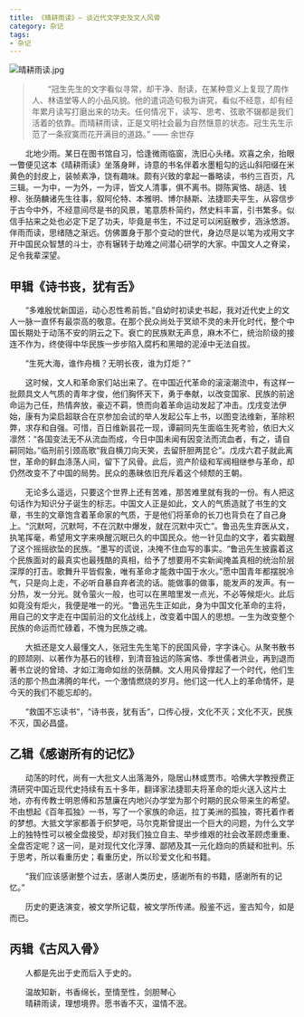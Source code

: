 ```yaml
---
title: 《晴耕雨读》— 谈近代文学史及文人风骨
category: 杂记
tags:
- 杂记
---
```


![晴耕雨读.jpg](https://i.loli.net/2020/12/12/AQYFxsiwJeUz2bH.jpg)

> &emsp;&emsp;“冠生先生的文字看似寻常，却干净、耐读，在某种意义上复现了周作人、林语堂等人的小品风貌。他的遣词造句极为讲究，看似不经意，却有经年累月读写打磨出来的功夫。任何情况下，读写、思考、弦歌不辍都是我们活着的依靠。而晴耕雨读，正是文明社会最为自然惬意的状态。冠生先生示范了一条寂寞而花开满目的道路。” —— 余世存

&emsp;&emsp;北地少雨。某日在图书馆自习，恰逢微雨临窗，洗旧心头绪。欢喜之余，抬眼一瞥便见这本《晴耕雨读》坐落身畔，诗意的书名伴着水墨粗勾的远山斜阳缀在米黄色的封皮上，装帧素净，饶有趣味。颇有兴致的拿起一番略读，书约三百页，凡三辑。一为中，一为外，一为评，皆文人清事，俱不离书。撷陈寅恪、胡适、钱穆、张荫麟诸先生往事，叙阿伦特、本雅明、博尔赫斯、法捷耶夫平生，从容信步于古今中外，不经意间尽是书的风景，笔意质朴简约，然史料丰富，引书繁多。似信手拈来之处也必定下足了功夫，毕竟是书生，不过足可以闲庭散步，涵泳悠游。伴雨而读，思绪随之渐远。仿佛置身于那个变动的世代，身边尽是以笔为戎用文字开中国民众智慧的斗士，亦有辗转于劫难之间潜心研学的大家。中国文人之脊梁，足令我辈深望。

## 甲辑《诗书丧，犹有舌》
&emsp;&emsp;“多难殷忧新国运，动心忍性希前哲。”自幼时初读史书起，我对近代史上的文人一脉一直怀有最崇高的敬意。在那个民众尚处于冥顽不灵的未开化时代，整个中国长期处于动荡不安的阴云之下。衰亡的民族默无声息，麻木不仁，统治阶级的接连不作为，终使得中华民族一步步陷入腐朽和黑暗的泥淖中无法自拔。

&emsp;&emsp;“生死大海，谁作舟楫？无明长夜，谁为灯炬？”

&emsp;&emsp;这时候，文人和革命家们站出来了。在中国近代革命的滚滚潮流中，有这样一批颇具文人气质的青年才俊，他们胸怀天下，勇于奉献，以改变国家、民族的前途命运为己任，热情奔放，豪迈不羁，愤而向着革命运动发起了冲击。戊戌变法伊始，康有为梁启超联合在京参加会试的举人发起公车上书，以图变法维新，革除积弊，求存和自强。可惜，百日维新昙花一现，谭嗣同先生面临生死考验，依旧大义凛然：“各国变法无不从流血而成，今日中国未闻有因变法而流血者，有之，请自嗣同始。”临刑前引颈高歌“我自横刀向天笑，去留肝胆两昆仑”。戊戌六君子就此离世，革命的鲜血涤荡人间，留下了风骨。此后，资产阶级和军阀相继参与革命，却仍然改变不了中国的局势。民众的愚昧依旧充斥着这个倾颓的王朝。

&emsp;&emsp;无论多么遥远，只要这个世界上还有苦难，那苦难里就有我的一份。有人把这句话作为知识分子诞生的标志。中国文人正是如此，文人的气质造就了书生的文章，书生的文章饱含着革命家的气质，于是他们将革命的长刀也背负在了自己身上。“沉默呵，沉默呵，不在沉默中爆发，就在沉默中灭亡”。鲁迅先生弃医从文，执笔挥毫，希望用文字来唤醒沉眠已久的中国民众。他一针见血的文字，着实戳醒了这个摇摇欲坠的民族。“墨写的谎说，决掩不住血写的事实。“鲁迅先生披露着这个民族面对的最真实也最残酷的真相，给予了想要用不实新闻掩盖真相的统治阶层深厚的打击。歌舞升平皆假象，唯有革命才能救中国于水火。”愿中国青年都摆脱冷气，只是向上走，不必听自暴自弃者流的话。能做事的做事，能发声的发声。有一分热，发一分光。就令萤火一般，也可以在黑暗里发一点光，不必等候炬火。此后如竟没有炬火，我便是唯一的光。“鲁迅先生正如此，身为中国文化革命的主将，用自己的文字走在中国前沿的文化战线上，改变着中国人的思想。一生为改变整个民族的命运而忙碌着，不愧为民族之魂。

&emsp;&emsp;大抵还是文人最懂文人，张冠生先生笔下的民国风骨，字字诛心。从聚书散书的顾颉刚、以著作为基石的钱穆，到清音独远的陈寅恪、季世儒者洪业，再到退而著书立说的曾琦、才如江海命如丝的张荫麟。文人用风骨撑起了一个时代，他们生活的那个热血沸腾的年代，一个激情燃烧的岁月。他们这一代人上的革命情怀，是今天的我们不能忘却的。

&emsp;&emsp;“救国不忘读书“，“诗书丧，犹有舌“，口传心授，文化不灭；文化不灭，民族不灭，国必昌盛。

## 乙辑《感谢所有的记忆》
&emsp;&emsp;动荡的时代，尚有一大批文人出落海外，隐居山林或贾市。哈佛大学教授费正清研究中国近现代史持续有五十多年，翻译家法捷耶夫将革命的炬火送入这片土地，亦有传教士明恩傅和苏慧廉在内地兴办学堂为那个时期的民众带来生的希望。不由想起《百年孤独》一书，写了一个家族的命运，拉丁美洲的孤独，寄托着作者的梦想。大抵文学家都善于织梦吧，马尔克斯曾提出一个巨大的问题，为什么文学上的独特性可以被全盘接受，却对我们独立自主、举步维艰的社会改革顾虑重重、全盘否定呢？这一问，是对现代文化浮薄、鄙陋及其一元化趋向的质疑和批判。乐于思考，所以看重历史；看重历史，所以珍爱文化和书籍。

&emsp;&emsp;“我们应该感谢整个过去，感谢人类历史，感谢所有的书籍，感谢所有的记忆。”

&emsp;&emsp;历史的更迭演变，被文学所记载，被文学所传递。殷鉴不远，鉴古知今，如是而已。

## 丙辑《古风入骨》
&emsp;&emsp;人都是先出于史而后入于史的。

&emsp;&emsp;温故知新，书香绵长，至情至性，剑胆琴心<br>
&emsp;&emsp;晴耕雨读，理想境界。愿书香不灭，温情不泯。


